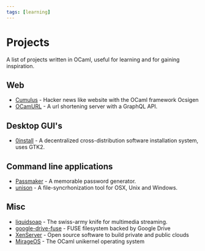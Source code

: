 ```yaml
---
tags: [learning]
---
```


# Projects

A list of projects written in OCaml, useful for learning and for gaining inspiration. 


## Web 

* [Cumulus](https://github.com/Cumulus/Cumulus) - Hacker news like website with the OCaml framework Ocsigen
* [OCamURL](https://github.com/RightThisMinute/OCamURL-server) - A url shortening server with a GraphQL API.

## Desktop GUI's

* [0install](https://github.com/0install/0install) - A decentralized cross-distribution software installation system,
uses GTK2.

## Command line applications

* [Passmaker](https://github.com/darioteixeira/passmaker) - A memorable password generator.
* [unison](https://github.com/bcpierce00/unison) - A file-syncrhonization tool for OSX, Unix and Windows.

## Misc

* [liquidsoap](https://github.com/savonet/liquidsoap) - The swiss-army knife for multimedia streaming.
* [google-drive-fuse](https://github.com/astrada/google-drive-ocamlfuse) - FUSE filesystem backed by Google Drive
* [XenServer](https://github.com/xapi-project/) - Open source software to build private and public clouds
* [MirageOS](https://github.com/mirage/) - The OCaml unikernel operating system
